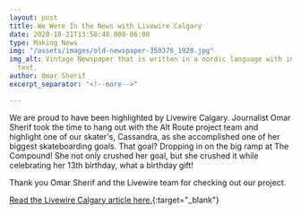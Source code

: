 ```yaml
---
layout: post
title: We Were In the News with Livewire Calgary
date: 2020-10-21T13:58:48.000-06:00
type: Making News
img: "/assets/images/old-newspaper-350376_1920.jpg"
img_alt: Vintage Newspaper that is written in a nordic language with indescernable
  text.
author: Omar Sherif
excerpt_separator: "<!--more-->"

---
```

We are proud to have been highlighted by Livewire Calgary. Journalist Omar Sherif took the time to hang out with the Alt Route project team and highlight one of our skater's, Cassandra, as she accomplished one of her biggest skateboarding goals. That goal? Dropping in on the big ramp at The Compound! She not only crushed her goal, but she crushed it while celebrating her 13th birthday, what a birthday gift!

Thank you Omar Sherif and the Livewire team for checking out our project. 

[Read the Livewire Calgary article here.](https://livewirecalgary.com/2020/10/21/calgary-teen-ruttle-skateboarding-future-vision-impaired/ "Blind Calgary teean breaks barriers as she 'drops in' on her skateboarding future"){:target="_blank"}